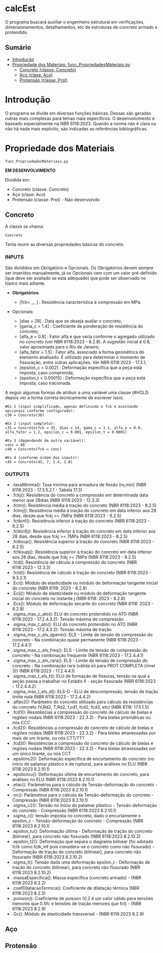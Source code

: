 # calcEst

O programa buscará auxiliar o engenheiro estrutural em verificações, dimensionamentos, detalhamentos, etc de estruturas de concreto armado e protendido.

## Sumário


- [Introdução](#introdução)
- [Propriedade dos Materiais: func_PropriedadesMateriais.py](#propriedade-dos-materiais)
  - [Concreto (classe: Concreto)](#concreto)
  - [Aço (clase: Aco)](#aço)
  - [Protensão (classe: Prot)](#protensão)


# Introdução

O programa se divide em diversas funções básicas. Dessas são geradas outras mais complexas para temas mais específicos. O desenvolvimento é baseado especialmente na NBR 6118:2023. Quando a norma não é clara ou não há nada mais explicito, são indicadas as referências bibliográficas.

# Propriedade dos Materiais

```
func_PropriedadesMateriais.py
```

**EM DESENVOLVIMENTO**

Dividida em:

- Concreto (classe: Concreto)
- Aço (clase: Aco)
- Protensão (classe: Prot) - Não desenvolvdo

## Concreto

A classe se chama:

```
Concreto
```

Tenta reunir as diversas propriedades básicas do concreto.

### INPUTS
São divididos em Obrigatório e Opcionais. Os Obrigatórios devem sempre ser inseridos manualmente, já os Opcionais vem com um valor pré-definido (que deve ser avaliado se está adequado) que pode ser observado no tópico mais adiante.



- **Obrigatórios**:

  - [fck= __ ] : Resistência característica à compressão em MPa.

- Opcionais:

  - [dias = 28] : Data que se deseja avaliar o concreto;
  - [gama_c = 1.4] : Coeficiente de ponderação de resistência do concreto;
  - [alfa_e = 0.8] : Fator alfa e que varia conforme o agregado utilizado no concreto (ver NBR 6118:2023 - 8.2.8). A sugestão inicial é 0.8, valor aproximado para o Rio de Janeiro;
  - [alfa_fator = 1.5] : Fator alfa, associado a forma geométrica do elemento analisado. É utilizado para determinar o momento de fissuração, entre outras aplicações. Ver NBR 6118:2023 - 17.3.1;
  - [epsilon_c = 0.002] : Deformação específica que a peça está imposta, caso comprimida;
  - [epsilon_t = 0.00015] : Deformação específica que a peça está imposta, caso tracionada.


A seguir algumas formas de atribuir a uma variável uma classe (#HOLD: depois ver a forma correta tecnicamente de escrever isso).


```
#Ex 1 (input simplificado, apenas definindo o fck e aceitando opcionais conforme configurado):
c30 = Concreto(30)

#Ex 2 (input completo):
c35 = Concreto(fck = 35, dias = 14, gama_c = 1.1, alfa_e = 0.9, alfa_fator = 1.2, epsilon_c = 0.001, epsilon_t = 0.0001)

#Ex 3 (dependendo de outra variável):
conc = 40
c40 = Concreto(fck = conc)

#Ex 4 (conforme ordem dos inputs):
c45 = Concreto(45, 7, 1.4, 1.0)
```

### OUTPUTS

- .taxaMinima(): Taxa mínima para armadura de flexão (ro,mín) (NBR 6118:2023 - 17.3.5.2.1 - Tabela 17.3)
- .fckj(): Resistência do concreto a compressão em determinada data menor que 28dias (NBR 6118:2023 - 12.3.3)
- .fctm(): Resistência média à tração do concreto (NBR 6118:2023 - 8.2.5)
- .fctmj(): Resistência média à tração do concreto em data inferior aos 28 dias, desde que fckj >= 7MPa (NBR 6118:2023 - 8.2.5)
- .fctkinf(): Resistência inferior à tração do concreto (NBR 6118:2023 - 8.2.5)
- .fctkinfj(): Resistência inferior à tração do concreto em data inferior aos 28 dias, desde que fckj >= 7MPa (NBR 6118:2023 - 8.2.5)
- .fctksup(): Resistência superior à tração do concreto (NBR 6118:2023 - 8.2.5)
- .fctksupj(): Resistência superior à tração do concreto em data inferior aos 28 dias, desde que fckj >= 7MPa (NBR 6118:2023 - 8.2.5)
- .fcd(): Resistência de cálculo à compressão do concreto (NBR 6118:2023 - 12.3.3)
- .fctd(): Resistência de cálculo à tração do concreto (NBR 6118:2023 - 9.3.2.1)
- .Eci(): Módulo de elasticidade ou módulo de deformação tangente inicial do concreto (NBR 6118: 2023 - 8.2.8)
- .Ecij(): Módulo de elasticidade ou módulo de deformação tangente inicial do concreto no instante j (NBR 6118: 2023 - 8.2.8)
- .Ecs(): Módulo de deformação secante do concreto (NBR 6118: 2023 - 8.2.8)
- .sigma_max_c_ato(): ELU do concreto protendido no ATO (NBR 6118:2023 - 17.2.4.3.2): Tensão máxima de compressão
- .sigma_max_t_ato(): ELU do concreto protendido no ATO (NBR 6118:2023 - 17.2.4.3.2): Tensão máxima de tração
- .sigma_max_c_els_qperm(): ELS - Limite de tensão de compressão do concreto - Na combinação quase permanente (NBR 6118:2023 - 17.2.4.4.1)
- .sigma_max_c_els_freq(): ELS - Limite de tensão de compressão do concreto - Na combinação frequente (NBR 6118:2023 - 17.2.4.4.1)
- .sigma_max_c_els_rara(): ELS - Limite de tensão de compressão do concreto - Na combinação rara (válida só para PROT COMPLETA (nível 3)) (NBR 6118:2023 - 17.2.4.4.1)
- .sigma_max_t_els_f(): ELU de formação de fissuras, tensão na qual a seção passa a trabalhar no Estádio II - seção fissurada (NBR 6118:2023 - 17.2.4.4.2)
- .sigma_max_t_els_d(): ELS-D - ELU de descompressão, tensão de tração limite nula (NBR 6118:2023 - 17.2.4.4.2)
- .alfav2(): Parâmetro do concreto utilizado para cálculo de resistências do concreto (V,Rd2, T,Rd2, f,cd1, fcd2, fcd3, etc) (NBR 6118: 17.5.1.5)
- .fcd1(): Resistências a compressão do concreto de cálculo de bielas e regiões nodais (NBR 6118:2023 - 22.3.2) - Para bielas prismáticas ou nós CCC
- .fcd2(): Resistências a compressão do concreto de cálculo de bielas e regiões nodais (NBR 6118:2023 - 22.3.2) - Para bielas atravessadas por mais de um tirante, ou nós CTT/TTT
- .fcd3(): Resistências a compressão do concreto de cálculo de bielas e regiões nodais (NBR 6118:2023 - 22.3.2) - Para bielas atravessadas por um único tirante, ou nós CCT
- .epsilonc2(): Deformação específica de encurtamento do concreto (no início do patamar plástico e de ruptura), para análises no ELU (NBR 6118:2023 8.2.10.1)
- .epsiloncu(): Deformação última de encurtamento do concreto, para análises no ELU (NBR 6118:2023 8.2.10.1)
- .etac(): Parâmetros para o cálculo da Tensão-deformação do concreto - Compressão (NBR 6118:2023 8.2.10.1)
- .nc(): Parâmetros para o cálculo da Tensão-deformação do concreto - Compressão (NBR 6118:2023 8.2.10.1)
- .sigma_c2(): Tensão no início do patamar plástico - Tensão-deformação do concreto - Compressão (NBR 6118:2023 8.2.10.1)
- .sigma_c(): tensão imposta no concreto, dado o encurtamente o epsilon_c - Tensão-deformação do concreto - Compressão (NBR 6118:2023 8.2.10.1)
- .epsilon_tu(): Deformação última - Deformação de tração do concreto (bilinear), para concreto não fissurado (NBR 6118:2023 8.2.10.2)
- .epsilon_t2(): Deformação que separa o diagrama bilinear (foi adotado fctk como fctk_inf pois considera-se o concreto como não fissurado) - Deformação de tração do concreto (bilinear), para concreto não fissurado (NBR 6118:2023 8.2.10.2)
- .sigma_t(): Tensão dada uma deformação epsilon_t - Deformação de tração do concreto (bilinear), para concreto não fissurado (NBR 6118:2023 8.2.10.2)
- .massaEspecifica(): Massa específica (concreto armado) - (NBR 6118:2023 8.2.2)
- .coefDilatacaoTermica(): Coeficiente de dilatação térmica (NBR 6118:2023 8.2.3)
- .poisson(): Coeficiente de poisson (0.2 é um valor válido para tensões menores que 0.5fc e tensões de tração menores que fct) - (NBR 6118:2023 8.2.9)
- .Gc(): Módulo de elasticidade transversal - (NBR 6118:2023 8.2.9)



## Aço


## Protensão